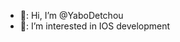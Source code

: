 - 👋: Hi, I’m @YaboDetchou
- 📱: I’m interested in IOS development
<!---
YaboDetchou/YaboDetchou is a ✨ special ✨ repository because its `README.md` (this file) appears on your GitHub profile.
You can click the Preview link to take a look at your changes.
--->
